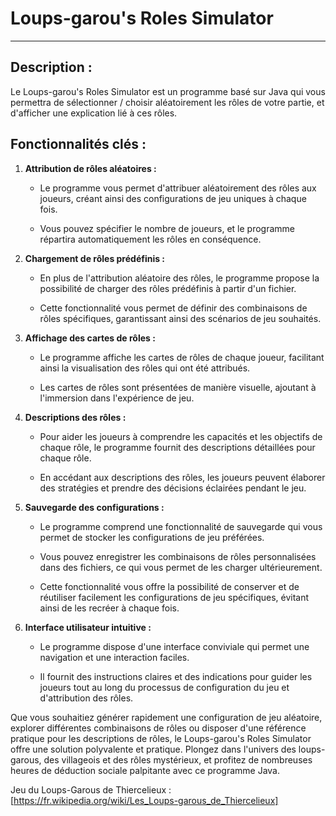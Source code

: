 # Loups-garou's Roles Simulator

------

## Description :
Le Loups-garou's Roles Simulator est un programme basé sur Java qui vous permettra
de sélectionner / choisir aléatoirement les rôles de votre partie, et d'afficher
une explication lié à ces rôles.

## Fonctionnalités clés :

1. __Attribution de rôles aléatoires :__

    * Le programme vous permet d'attribuer aléatoirement des rôles aux joueurs, créant ainsi des configurations de jeu uniques à chaque fois.

    * Vous pouvez spécifier le nombre de joueurs, et le programme répartira automatiquement les rôles en conséquence.


2. __Chargement de rôles prédéfinis :__

    * En plus de l'attribution aléatoire des rôles, le programme propose la possibilité de charger des rôles prédéfinis à partir d'un fichier.

    * Cette fonctionnalité vous permet de définir des combinaisons de rôles spécifiques, garantissant ainsi des scénarios de jeu souhaités.


3. __Affichage des cartes de rôles :__

    * Le programme affiche les cartes de rôles de chaque joueur, facilitant ainsi la visualisation des rôles qui ont été attribués.

    * Les cartes de rôles sont présentées de manière visuelle, ajoutant à l'immersion dans l'expérience de jeu.


4. __Descriptions des rôles :__

    * Pour aider les joueurs à comprendre les capacités et les objectifs de chaque rôle, le programme fournit des descriptions détaillées pour chaque rôle.

    * En accédant aux descriptions des rôles, les joueurs peuvent élaborer des stratégies et prendre des décisions éclairées pendant le jeu.


5. __Sauvegarde des configurations :__

    * Le programme comprend une fonctionnalité de sauvegarde qui vous permet de stocker les configurations de jeu préférées.

    * Vous pouvez enregistrer les combinaisons de rôles personnalisées dans des fichiers, ce qui vous permet de les charger ultérieurement.

    * Cette fonctionnalité vous offre la possibilité de conserver et de réutiliser facilement les configurations de jeu spécifiques, évitant ainsi de les recréer à chaque fois.

6. __Interface utilisateur intuitive :__

    * Le programme dispose d'une interface conviviale qui permet une navigation et une interaction faciles.

    * Il fournit des instructions claires et des indications pour guider les joueurs tout au long du processus de configuration du jeu et d'attribution des rôles.

Que vous souhaitiez générer rapidement une configuration de jeu aléatoire, explorer différentes combinaisons de rôles ou disposer d'une référence pratique pour les descriptions de rôles, le Loups-garou's Roles Simulator offre une solution polyvalente et pratique. Plongez dans l'univers des loups-garous, des villageois et des rôles mystérieux, et profitez de nombreuses heures de déduction sociale palpitante avec ce programme Java.

Jeu du Loups-Garous de Thiercelieux : [https://fr.wikipedia.org/wiki/Les_Loups-garous_de_Thiercelieux]